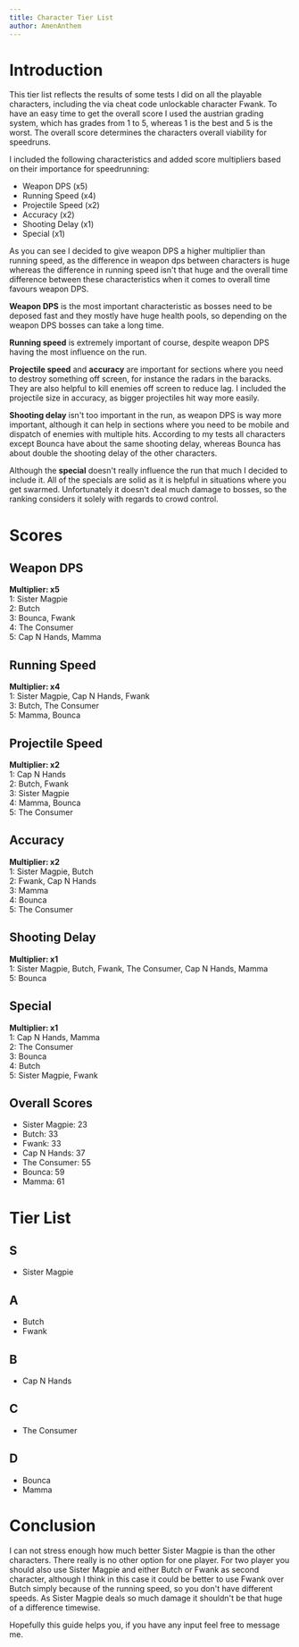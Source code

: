 ```yaml
---
title: Character Tier List
author: AmenAnthem
---
```


# Introduction
This tier list reflects the results of some tests I did on all the playable characters, including the via cheat code unlockable character Fwank.
To have an easy time to get the overall score I used the austrian grading system, which has grades from 1 to 5, whereas 1 is the best and 5 is the worst. The overall score determines the characters overall viability for speedruns.

I included the following characteristics and added score multipliers based on their importance for speedrunning:
- Weapon DPS (x5)
- Running Speed (x4)
- Projectile Speed (x2)
- Accuracy (x2)
- Shooting Delay (x1)
- Special (x1)

As you can see I decided to give weapon DPS a higher multiplier than running speed, as the difference in weapon dps between characters is huge whereas the difference in running speed isn't that huge and the overall time difference between these characteristics when it comes to overall time favours weapon DPS.

**Weapon DPS** is the most important characteristic as bosses need to be deposed fast and they mostly have huge health pools, so depending on the weapon DPS bosses can take a long time.

**Running speed** is extremely important of course, despite weapon DPS having the most influence on the run.

**Projectile speed** and **accuracy** are important for sections where you need to destroy something off screen, for instance the radars in the baracks. They are also helpful to kill enemies off screen to reduce lag. I included the projectile size in accuracy, as bigger projectiles hit way more easily.

**Shooting delay** isn't too important in the run, as weapon DPS is way more important, although it can help in sections where you need to be mobile and dispatch of enemies with multiple hits. According to my tests all characters except Bounca have about the same shooting delay, whereas Bounca has about double the shooting delay of the other characters.

Although the **special** doesn't really influence the run that much I decided to include it. All of the specials are solid as it is helpful in situations where you get swarmed. Unfortunately it doesn't deal much damage to bosses, so the ranking considers it solely with regards to crowd control.

# Scores
## Weapon DPS
**Multiplier: x5**\
1: Sister Magpie\
2: Butch\
3: Bounca, Fwank\
4: The Consumer\
5: Cap N Hands, Mamma
## Running Speed
**Multiplier: x4**\
1: Sister Magpie, Cap N Hands, Fwank\
3: Butch, The Consumer\
5: Mamma, Bounca
## Projectile Speed
**Multiplier: x2**\
1: Cap N Hands\
2: Butch, Fwank\
3: Sister Magpie\
4: Mamma, Bounca\
5: The Consumer
## Accuracy
**Multiplier: x2**\
1: Sister Magpie, Butch\
2: Fwank, Cap N Hands\
3: Mamma\
4: Bounca\
5: The Consumer
## Shooting Delay
**Multiplier: x1**\
1: Sister Magpie, Butch, Fwank, The Consumer, Cap N Hands, Mamma\
5: Bounca
## Special
**Multiplier: x1**\
1: Cap N Hands, Mamma\
2: The Consumer\
3: Bounca\
4: Butch\
5: Sister Magpie, Fwank
## Overall Scores
- Sister Magpie: 23
- Butch: 33
- Fwank: 33
- Cap N Hands: 37
- The Consumer: 55
- Bounca: 59
- Mamma: 61

# Tier List
## S
- Sister Magpie
## A
- Butch
- Fwank
## B
- Cap N Hands
## C
- The Consumer
## D
- Bounca
- Mamma

# Conclusion
I can not stress enough how much better Sister Magpie is than the other characters. There really is no other option for one player.
For two player you should also use Sister Magpie and either Butch or Fwank as second character, although I think in this case it could be better to use Fwank over Butch simply because of the running speed, so you don't have different speeds. As Sister Magpie deals so much damage it shouldn't be that huge of a difference timewise.

Hopefully this guide helps you, if you have any input feel free to message me.